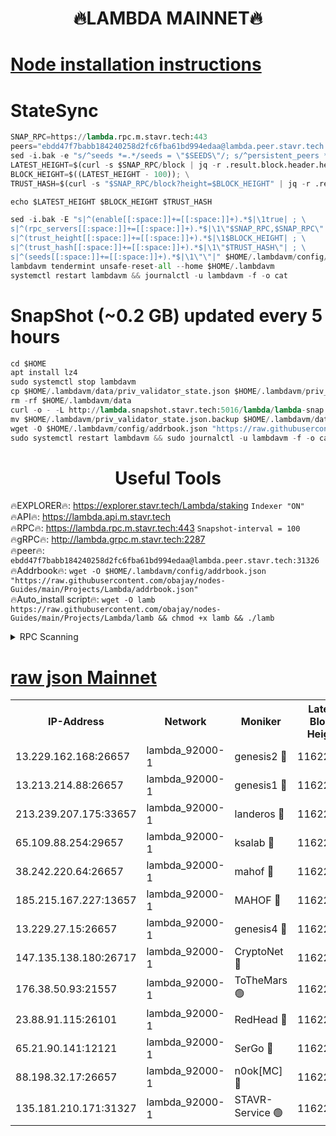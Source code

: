 <h1 align="center"> 🔥LAMBDA MAINNET🔥</h1>


[Node installation instructions](https://github.com/obajay/nodes-Guides/tree/main/Projects/Lambda)
=


# StateSync
```python
SNAP_RPC=https://lambda.rpc.m.stavr.tech:443
peers="ebdd47f7babb184240258d2fc6fba61bd994edaa@lambda.peer.stavr.tech:31326" 
sed -i.bak -e "s/^seeds *=.*/seeds = \"$SEEDS\"/; s/^persistent_peers *=.*/persistent_peers = \"$PEERS\"/" $HOME/.lambdavm/config/config.toml
LATEST_HEIGHT=$(curl -s $SNAP_RPC/block | jq -r .result.block.header.height); \
BLOCK_HEIGHT=$((LATEST_HEIGHT - 100)); \
TRUST_HASH=$(curl -s "$SNAP_RPC/block?height=$BLOCK_HEIGHT" | jq -r .result.block_id.hash)

echo $LATEST_HEIGHT $BLOCK_HEIGHT $TRUST_HASH

sed -i.bak -E "s|^(enable[[:space:]]+=[[:space:]]+).*$|\1true| ; \
s|^(rpc_servers[[:space:]]+=[[:space:]]+).*$|\1\"$SNAP_RPC,$SNAP_RPC\"| ; \
s|^(trust_height[[:space:]]+=[[:space:]]+).*$|\1$BLOCK_HEIGHT| ; \
s|^(trust_hash[[:space:]]+=[[:space:]]+).*$|\1\"$TRUST_HASH\"| ; \
s|^(seeds[[:space:]]+=[[:space:]]+).*$|\1\"\"|" $HOME/.lambdavm/config/config.toml
lambdavm tendermint unsafe-reset-all --home $HOME/.lambdavm
systemctl restart lambdavm && journalctl -u lambdavm -f -o cat

```
# SnapShot (~0.2 GB) updated every 5 hours
```python
cd $HOME
apt install lz4
sudo systemctl stop lambdavm
cp $HOME/.lambdavm/data/priv_validator_state.json $HOME/.lambdavm/priv_validator_state.json.backup
rm -rf $HOME/.lambdavm/data
curl -o - -L http://lambda.snapshot.stavr.tech:5016/lambda/lambda-snap.tar.lz4 | lz4 -c -d - | tar -x -C $HOME/.lambdavm --strip-components 2
mv $HOME/.lambdavm/priv_validator_state.json.backup $HOME/.lambdavm/data/priv_validator_state.json
wget -O $HOME/.lambdavm/config/addrbook.json "https://raw.githubusercontent.com/obajay/nodes-Guides/main/Projects/Lambda/addrbook.json"
sudo systemctl restart lambdavm && sudo journalctl -u lambdavm -f -o cat
```
 <h1 align="center"> Useful Tools</h1>

🔥EXPLORER🔥:      https://explorer.stavr.tech/Lambda/staking	        `Indexer "ON"` \
🔥API🔥: 			 		 https://lambda.api.m.stavr.tech \
🔥RPC🔥:           https://lambda.rpc.m.stavr.tech:443	              `Snapshot-interval = 100` \
🔥gRPC🔥:          http://lambda.grpc.m.stavr.tech:2287 \
🔥peer🔥:					 `ebdd47f7babb184240258d2fc6fba61bd994edaa@lambda.peer.stavr.tech:31326` \
🔥Addrbook🔥:    ```wget -O $HOME/.lambdavm/config/addrbook.json "https://raw.githubusercontent.com/obajay/nodes-Guides/main/Projects/Lambda/addrbook.json"``` \
🔥Auto_install script🔥: ```wget -O lamb https://raw.githubusercontent.com/obajay/nodes-Guides/main/Projects/Lambda/lamb && chmod +x lamb && ./lamb```


<details>
<summary>RPC Scanning</summary>

<h2 align="center"> We scan nodes in real time every 4 hours. And we provide the final result of RPC endpoints.
We cannot influence the operation of these nodes in any way. </h2>


```python
If Voting Power is higher than 0 --> then the Node is a validator of the network and may be subject to attack and be a potential threat to the chain.
```
```python
We marked such validators with a red symbol
```

</details>

[raw json Mainnet](https://rpc-check.lambm.stavr.tech/lambm/rpc-lambm-result.json)
=


<table><tr><th>IP-Address</th><th>Network</th><th>Moniker</th><th>Latest Block Height</th><th>Earliest Block Height</th><th>Catching Up</th><th>Tx Index</th><th>Voting Power</th><th>Scan Time</th></tr><tr><td>13.229.162.168:26657</td><td>lambda_92000-1</td><td>genesis2 🔴</td><td>11622316</td><td>1</td><td>False</td><td>on</td><td>16878690</td><td>2024-02-09T08:01:46.662506879UTC</td></tr><tr><td>13.213.214.88:26657</td><td>lambda_92000-1</td><td>genesis1 🔴</td><td>11622316</td><td>1</td><td>False</td><td>on</td><td>107835</td><td>2024-02-09T08:01:51.658335663UTC</td></tr><tr><td>213.239.207.175:33657</td><td>lambda_92000-1</td><td>landeros 🔴</td><td>11622313</td><td>8136001</td><td>False</td><td>off</td><td>1529973</td><td>2024-02-09T08:01:39.016632597UTC</td></tr><tr><td>65.109.88.254:29657</td><td>lambda_92000-1</td><td>ksalab 🔴</td><td>11622317</td><td>8715001</td><td>False</td><td>on</td><td>510465</td><td>2024-02-09T08:01:54.786888370UTC</td></tr><tr><td>38.242.220.64:26657</td><td>lambda_92000-1</td><td>mahof 🔴</td><td>11622313</td><td>10131001</td><td>False</td><td>off</td><td>770350</td><td>2024-02-09T08:01:34.649919004UTC</td></tr><tr><td>185.215.167.227:13657</td><td>lambda_92000-1</td><td>MAHOF 🔴</td><td>11622316</td><td>10134001</td><td>False</td><td>on</td><td>2051510</td><td>2024-02-09T08:01:50.414332790UTC</td></tr><tr><td>13.229.27.15:26657</td><td>lambda_92000-1</td><td>genesis4 🔴</td><td>11622316</td><td>11043001</td><td>False</td><td>on</td><td>9665448</td><td>2024-02-09T08:01:50.038596350UTC</td></tr><tr><td>147.135.138.180:26717</td><td>lambda_92000-1</td><td>CryptoNet 🔴</td><td>11622316</td><td>11383001</td><td>False</td><td>off</td><td>770706</td><td>2024-02-09T08:01:51.966747862UTC</td></tr><tr><td>176.38.50.93:21557</td><td>lambda_92000-1</td><td>ToTheMars 🟢</td><td>11622317</td><td>11395001</td><td>False</td><td>on</td><td>0</td><td>2024-02-09T08:01:57.493685693UTC</td></tr><tr><td>23.88.91.115:26101</td><td>lambda_92000-1</td><td>RedHead 🔴</td><td>11622313</td><td>11522313</td><td>False</td><td>off</td><td>553202</td><td>2024-02-09T08:01:39.282535313UTC</td></tr><tr><td>65.21.90.141:12121</td><td>lambda_92000-1</td><td>SerGo 🔴</td><td>11622318</td><td>11522318</td><td>False</td><td>off</td><td>10612068</td><td>2024-02-09T08:01:57.868490127UTC</td></tr><tr><td>88.198.32.17:26657</td><td>lambda_92000-1</td><td>n0ok[MC] 🔴</td><td>11622318</td><td>11522318</td><td>False</td><td>off</td><td>1578630</td><td>2024-02-09T08:02:00.981658080UTC</td></tr><tr><td>135.181.210.171:31327</td><td>lambda_92000-1</td><td>STAVR-Service 🟢</td><td>11622317</td><td>11621001</td><td>False</td><td>on</td><td>0</td><td>2024-02-09T08:01:54.419097824UTC</td></tr></table>
